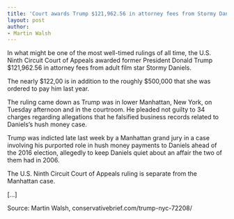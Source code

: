 ```yaml
---
title: 'Court awards Trump $121,962.56 in attorney fees from Stormy Daniels'
layout: post
author:
- Martin Walsh
---
```


In what might be one of the most well-timed rulings of all time, the U.S. Ninth Circuit Court of Appeals awarded former President Donald Trump $121,962.56 in attorney fees from adult film star Stormy Daniels.

The nearly $122,00 is in addition to the roughly $500,000 that she was ordered to pay him last year.

The ruling came down as Trump was in lower Manhattan, New York, on Tuesday afternoon and in the courtroom. He pleaded not guilty to 34 charges regarding allegations that he falsified business records related to Daniels’s hush money case.

Trump was indicted late last week by a Manhattan grand jury in a case involving his purported role in hush money payments to Daniels ahead of the 2016 election, allegedly to keep Daniels quiet about an affair the two of them had in 2006.

The U.S. Ninth Circuit Court of Appeals ruling is separate from the Manhattan case.

[…]

Source: Martin Walsh, conservativebrief.com/trump-nyc-72208/
